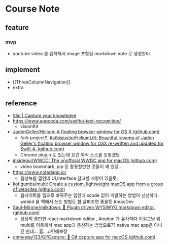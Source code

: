 # Course Note
## feature
### mvp
- youtube video 를 캡쳐해서 image 포함된 markdown note 로 생성한다. 

## implement
- [[ThreeColumnNavigation]]
- extra

## reference 
- [Slid | Capture your knowledge](https://slid.cc/) 
- https://www.appcoda.com/swiftui-text-recognition/
   - visionKit 
- [JadenGeller/Helium: A floating browser window for OS X (github.com)](https://github.com/JadenGeller/Helium)
   - fork project인 [itsthisjustin/HeliumLift: Beautiful revamp of Jaden Geller's floating browser window for OSX re-written and updated for Swift 4. (github.com)](https://github.com/itsthisjustin/HeliumLift)
   - Chrome plugin 도 있는데 요건 아직 소스를 못찾겠당
- [insidegui/WWDC: The unofficial WWDC app for macOS (github.com)](https://github.com/insidegui/WWDC)
    - video bookmark, pip 등 활용할만한 것들이 꽤 있당.. 
 - https://www.notedapp.io/
	 - 음성녹음 앱인데 UI,Interface 참고할 사항이 있을듯. 
 - [kofigumbs/multi: Create a custom, lightweight macOS app from a group of websites (github.com)](https://github.com/kofigumbs/multi)
     - 웹사이트를 앱으로 바꿔주는 앱인데 xcode 없이 개발하는 방법이 신선하다. webkit 을 맥에서 쓰는 방법도 함 살펴조면 좋을듯 #macDev 
 - [Saul-Mirone/milkdown: 🍼 Plugin driven WYSIWYG markdown editor. (github.com)](https://github.com/saul-mirone/milkdown/)
     - 상당히 쓸만한 react markdown editor , #notion 과 유사하다 이걸그냥 위 multi를 이용해서 mac app과 통신하는 방법으로?? native mac app은 아니긴 한데... 흠.. 고민해보장
 - [onmyway133/GifCapture: 🏇 Gif capture app for macOS (github.com)](https://github.com/onmyway133/GifCapture)